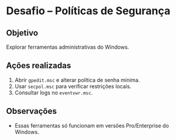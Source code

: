 # Desafio – Políticas de Segurança

## Objetivo
Explorar ferramentas administrativas do Windows.

## Ações realizadas
1. Abrir `gpedit.msc` e alterar política de senha mínima.
2. Usar `secpol.msc` para verificar restrições locais.
3. Consultar logs no `eventvwr.msc`.

## Observações
- Essas ferramentas só funcionam em versões Pro/Enterprise do Windows.
